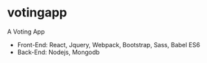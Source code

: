 # votingapp
A Voting App
- Front-End: React, Jquery, Webpack, Bootstrap, Sass, Babel ES6
- Back-End: Nodejs, Mongodb

